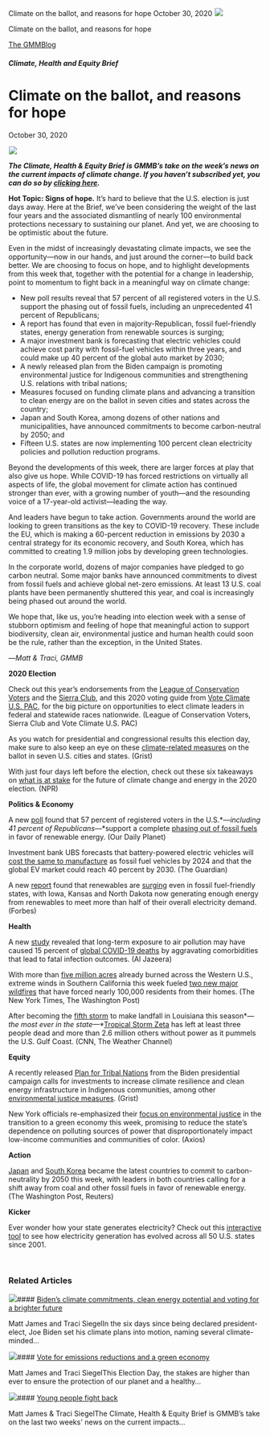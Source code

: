 



Climate on the ballot, and reasons for hope
October 30, 2020
![](data:image/gif;base64,R0lGODlhAQABAAAAACH5BAEKAAEALAAAAAABAAEAAAICTAEAOw==)![](https://www.gmmb.com/wp-content/uploads/2020/11/vote4.png)



Climate on the ballot, and reasons for hope





 [The GMMBlog](/blog/)



##### Climate, Health and Equity Brief

 Climate on the ballot, and reasons for hope
===========================================


October 30, 2020



![](data:image/gif;base64,R0lGODlhAQABAAAAACH5BAEKAAEALAAAAAABAAEAAAICTAEAOw==)![](https://www.gmmb.com/wp-content/uploads/2020/11/vote4-552x437.png) 


***The Climate, Health & Equity Brief is GMMB’s take on the week’s news on the current impacts of climate change. If you haven’t subscribed yet, you can do so by [clicking here](https://mailchimp.us4.list-manage.com/subscribe?u=f2f8c4bdabe1a2a83f914e813&id=4a13a601e2).***


**Hot Topic: Signs of hope.** It’s hard to believe that the U.S. election is just days away. Here at the Brief, we’ve been considering the weight of the last four years and the associated dismantling of nearly 100 environmental protections necessary to sustaining our planet. And yet, we are choosing to be optimistic about the future.


Even in the midst of increasingly devastating climate impacts, we see the opportunity—now in our hands, and just around the corner—to build back better. We are choosing to focus on hope, and to highlight developments from this week that, together with the potential for a change in leadership, point to momentum to fight back in a meaningful way on climate change:


* New poll results reveal that 57 percent of all registered voters in the U.S. support the phasing out of fossil fuels, including an unprecedented 41 percent of Republicans;
* A report has found that even in majority-Republican, fossil fuel-friendly states, energy generation from renewable sources is surging;
* A major investment bank is forecasting that electric vehicles could achieve cost parity with fossil-fuel vehicles within three years, and could make up 40 percent of the global auto market by 2030;
* A newly released plan from the Biden campaign is promoting environmental justice for Indigenous communities and strengthening U.S. relations with tribal nations;
* Measures focused on funding climate plans and advancing a transition to clean energy are on the ballot in seven cities and states across the country;
* Japan and South Korea, among dozens of other nations and municipalities, have announced commitments to become carbon-neutral by 2050; and
* Fifteen U.S. states are now implementing 100 percent clean electricity policies and pollution reduction programs.


Beyond the developments of this week, there are larger forces at play that also give us hope. While COVID-19 has forced restrictions on virtually all aspects of life, the global movement for climate action has continued stronger than ever, with a growing number of youth—and the resounding voice of a 17-year-old activist—leading the way.


And leaders have begun to take action. Governments around the world are looking to green transitions as the key to COVID-19 recovery. These include the EU, which is making a 60-percent reduction in emissions by 2030 a central strategy for its economic recovery, and South Korea, which has committed to creating 1.9 million jobs by developing green technologies.


In the corporate world, dozens of major companies have pledged to go carbon neutral. Some major banks have announced commitments to divest from fossil fuels and achieve global net-zero emissions. At least 13 U.S. coal plants have been permanently shuttered this year, and coal is increasingly being phased out around the world.


We hope that, like us, you’re heading into election week with a sense of stubborn optimism and feeling of hope that meaningful action to support biodiversity, clean air, environmental justice and human health could soon be the rule, rather than the exception, in the United States.


—*Matt & Traci, GMMB*


**2020 Election**



Check out this year’s endorsements from the [League of Conservation Voters](https://www.lcv.org/endorsements/) and the [Sierra Club](https://www.sierraclubindependentaction.org/endorsements "https://urldefense.proofpoint.com/v2/url?u=https-3A__mailchimp.us4.list-2Dmanage.com_track_click-3Fu-3Df2f8c4bdabe1a2a83f914e813-26id-3D024a96a182-26e-3Ded33d5c27b&d=DwMFaQ&c=HdAUNv_EOZyljLc1cjbHCq-Eo7r1kRHoywhQbi81uaA&r=OlWCtgefXwdU4GCWoW0FDr4qslGw8TxjBzx3nmHvVzo&m=TYlhI_Bm0rx7qHdjNabFoUs8djF2JkPFq30VxG67TpA&s=RABV8zJGXxawcbcUr0jYKvJBO4Fcq5sxvEzrdLO876A&e="), and this 2020 voting guide from [Vote Climate U.S. PAC](https://voteclimatepac.org/voters-guide/), for the big picture on opportunities to elect climate leaders in federal and statewide races nationwide. (League of Conservation Voters, Sierra Club and Vote Climate U.S. PAC)


As you watch for presidential and congressional results this election day, make sure to also keep an eye on these [climate-related measures](https://grist.org/politics/climate-change-is-on-the-ballot-in-7-cities-and-states/ "https://urldefense.proofpoint.com/v2/url?u=https-3A__mailchimp.us4.list-2Dmanage.com_track_click-3Fu-3Df2f8c4bdabe1a2a83f914e813-26id-3Dd02a865973-26e-3Ded33d5c27b&d=DwMFaQ&c=HdAUNv_EOZyljLc1cjbHCq-Eo7r1kRHoywhQbi81uaA&r=OlWCtgefXwdU4GCWoW0FDr4qslGw8TxjBzx3nmHvVzo&m=TYlhI_Bm0rx7qHdjNabFoUs8djF2JkPFq30VxG67TpA&s=ia7rnkRDYlbz2a9PRdr0Lvq7ODWo1BBZ62tVW3abijw&e=") on the ballot in seven U.S. cities and states. (Grist)


With just four days left before the election, check out these six takeaways on [what is at stake](https://www.npr.org/2020/10/22/925468716/theres-a-lot-at-stake-for-the-climate-in-the-2020-election) for the future of climate change and energy in the 2020 election. (NPR)


**Politics & Economy**  

A new [poll](https://morningconsult.com/2020/10/23/post-debate-oil-gas-renewable-energy-poll/) found that 57 percent of registered voters in the U.S.*—*including 41 percent of Republicans*—*support a complete [phasing out of fossil fuels](https://www.ourdailyplanet.com/story/post-debate-poll-finds-57-of-registered-voters-support-phasing-out-fossil-fuels/) in favor of renewable energy. (Our Daily Planet)


Investment bank UBS forecasts that battery-powered electric vehicles will [cost the same to manufacture](https://www.theguardian.com/environment/2020/oct/21/electric-cars-as-cheap-to-manufacture-as-regular-models-by-2024) as fossil fuel vehicles by 2024 and that the global EV market could reach 40 percent by 2030. (The Guardian)


A new [report](https://environmentamerica.org/sites/environment/files/reports/AM%20Renewables%20on%20the%20Rise%20-%20Merged.pdf) found that renewables are [surging](https://www.forbes.com/sites/jeffmcmahon/2020/10/26/renewables-and-energy-storage-are-surging-in-red-states/?sh=52ad09715a69) even in fossil fuel-friendly states, with Iowa, Kansas and North Dakota now generating enough energy from renewables to meet more than half of their overall electricity demand. (Forbes)


**Health**  

A new [study](https://urldefense.proofpoint.com/v2/url?u=https-3A__mailchimp.us4.list-2Dmanage.com_track_click-3Fu-3Df2f8c4bdabe1a2a83f914e813-26id-3D81ef9061dc-26e-3Ded33d5c27b&d=DwMFaQ&c=HdAUNv_EOZyljLc1cjbHCq-Eo7r1kRHoywhQbi81uaA&r=OlWCtgefXwdU4GCWoW0FDr4qslGw8TxjBzx3nmHvVzo&m=TYlhI_Bm0rx7qHdjNabFoUs8djF2JkPFq30VxG67TpA&s=NNEzfDGFxIIzAfI5Kkv5JC64pEDW628cpHDYQhwLQMA&e=) revealed that long-term exposure to air pollution may have caused 15 percent of [global COVID-19 deaths](https://www.aljazeera.com/news/2020/10/27/new-study-links-air-pollution-15-percent-of-covid-19-deaths) by aggravating comorbidities that lead to fatal infection outcomes. (Al Jazeera)


With more than [five million acres](https://www.nytimes.com/2020/10/27/us/california-fires-updates.html) already burned across the Western U.S., extreme winds in Southern California this week fueled [two new major wildfires](https://www.washingtonpost.com/weather/2020/10/27/california-wildfires-orange-county-winds/) that have forced nearly 100,000 residents from their homes. (The New York Times, The Washington Post)


After becoming the [fifth storm](https://urldefense.proofpoint.com/v2/url?u=https-3A__mailchimp.us4.list-2Dmanage.com_track_click-3Fu-3Df2f8c4bdabe1a2a83f914e813-26id-3Db186583582-26e-3Ded33d5c27b&d=DwMFaQ&c=HdAUNv_EOZyljLc1cjbHCq-Eo7r1kRHoywhQbi81uaA&r=OlWCtgefXwdU4GCWoW0FDr4qslGw8TxjBzx3nmHvVzo&m=TYlhI_Bm0rx7qHdjNabFoUs8djF2JkPFq30VxG67TpA&s=a2b_HCT14Vbu4hk5bMqwa9FwNfHb2xrYGIp63xN2lb8&e=) to make landfall in Louisiana this season*—*the most ever in the state*—*[Tropical Storm Zeta](https://weather.com/news/news/2020-10-29-hurricane-zeta-impacts-louisiana-mississippi-alabama-georgia-carolinas) has left at least three people dead and more than 2.6 million others without power as it pummels the U.S. Gulf Coast. (CNN, The Weather Channel)


**Equity**  

A recently released [Plan for Tribal Nations](https://joebiden.com/tribalnations/) from the Biden presidential campaign calls for investments to increase climate resilience and clean energy infrastructure in Indigenous communities, among other [environmental justice measures](https://grist.org/justice/climate-justice-is-at-the-center-of-the-joe-biden-kamala-harris-plan-for-tribal-nations/). (Grist)



New York officials re-emphasized their [focus on environmental justice](https://www.axios.com/climate-change-equity-cuomo-adviser-72ccf8f5-2c43-4e78-ae2f-ae79f1bbdc00.html) in the transition to a green economy this week, promising to reduce the state’s dependence on polluting sources of power that disproportionately impact low-income communities and communities of color. (Axios)


**Action**  

[Japan](https://www.washingtonpost.com/world/japan-climate-emissions/2020/10/26/b6ea2b5a-1752-11eb-8bda-814ca56e138b_story.html) and [South Korea](https://www.reuters.com/article/us-southkora-environment-greenewdeal/south-koreas-moon-targets-carbon-neutrality-by-2050-idUSKBN27D1DU) became the latest countries to commit to carbon-neutrality by 2050 this week, with leaders in both countries calling for a shift away from coal and other fossil fuels in favor of renewable energy. (The Washington Post, Reuters)


**Kicker**  

Ever wonder how your state generates electricity? Check out this [interactive tool](https://www.nytimes.com/interactive/2020/10/28/climate/how-electricity-generation-changed-in-your-state-election.html) to see how electricity generation has evolved across all 50 U.S. states since 2001.


 









### Related Articles

![](data:image/gif;base64,R0lGODlhAQABAAAAACH5BAEKAAEALAAAAAABAAEAAAICTAEAOw==)![](https://www.gmmb.com/wp-content/uploads/2020/11/joe_biden_ap_jpg-380x200.jpeg)#### [Biden’s climate commitments, clean energy potential and voting for a brighter future](https://www.gmmb.com/news/bidens-climate-commitments-clean-energy-potential-and-voting-for-a-brighter-future/)

Matt James and Traci SiegelIn the six days since being declared president-elect, Joe Biden set his climate plans into motion, naming several climate-minded…

![](data:image/gif;base64,R0lGODlhAQABAAAAACH5BAEKAAEALAAAAAABAAEAAAICTAEAOw==)![](https://www.gmmb.com/wp-content/uploads/2020/11/whprotest-380x200.jpg)#### [Vote for emissions reductions and a green economy](https://www.gmmb.com/news/vote-for-emissions-reductions-a-green-economy-and-protecting-our-planet/)

Matt James and Traci SiegelThis Election Day, the stakes are higher than ever to ensure the protection of our planet and a healthy…

![](data:image/gif;base64,R0lGODlhAQABAAAAACH5BAEKAAEALAAAAAABAAEAAAICTAEAOw==)![](https://www.gmmb.com/wp-content/uploads/2023/08/bob-8.28-380x200.jpg)#### [Young people fight back](https://www.gmmb.com/news/young-people-fight-back/)

Matt James & Traci SiegelThe Climate, Health & Equity Brief is GMMB’s take on the last two weeks' news on the current impacts…





